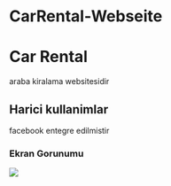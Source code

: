 # CarRental-Webseite

<h1> Car Rental</h1>

araba kiralama websitesidir

<h2>Harici kullanimlar</h2>

facebook entegre edilmistir

<h3>Ekran Gorunumu</h3>


![](screen.gif)
